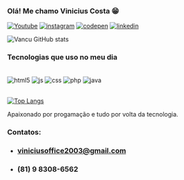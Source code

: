 ### Olá! Me chamo Vinicius Costa 😁


[![Youtube](https://img.shields.io/badge/YouTube-FF0000?style=for-the-badge&logo=youtube&logoColor=white)](https://www.youtube.com/@vancucks1649)
[![instagram](https://img.shields.io/badge/Instagram-E4405F?style=for-the-badge&logo=instagram&logoColor=white)](https://www.instagram.com/vancucks/)
[![codepen](https://img.shields.io/badge/Codepen-000000?style=for-the-badge&logo=codepen&logoColor=white)](https://codepen.io/vancucks)
[![linkedin](https://img.shields.io/badge/LinkedIn-0077B5?style=for-the-badge&logo=linkedin&logoColor=white)](https://www.linkedin.com/in/vin%C3%ADcius-costa-albuquerque-84a039211/)

![Vancu GitHub stats](https://github-readme-stats.vercel.app/api?username=Vancucks&show_icons=true&theme=merko)

### Tecnologias que uso no meu dia
<div style="display: inline_block"><br/>
    <img align="center" alt="html5" src="https://img.shields.io/badge/HTML5-E34F26?style=for-the-badge&logo=html5&logoColor=white">
    <img align="center" alt="js" src="https://img.shields.io/badge/JavaScript-F7DF1E?style=for-the-badge&logo=javascript&logoColor=black">
    <img align="center" alt="css" src="https://img.shields.io/badge/CSS3-1572B6?style=for-the-badge&logo=css3&logoColor=white">
    <img align="center" alt="php" src="https://img.shields.io/badge/PHP-777BB4?style=for-the-badge&logo=php&logoColor=white">
    <img align="center" alt="java" src="https://img.shields.io/badge/Java-ED8B00?style=for-the-badge&logo=openjdk&logoColor=white">
</div>
<br>

[![Top Langs](https://github-readme-stats.vercel.app/api/top-langs/?username=Vancucks&layout=donut)](https://github.com/Vancucks/github-readme-stats)

Apaixonado por progamação e tudo por volta da tecnologia.

### Contatos:
- ### viniciusoffice2003@gmail.com </br>
- ### (81) 9 8308-6562
